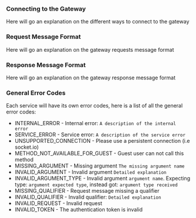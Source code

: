 ### Connecting to the Gateway
Here will go an explanation on the different ways to connect to the gateway

### Request Message Format
Here will go an explanation on the gateway requests message format

### Response Message Format
Here will go an explanation on the gateway response message format 

### General Error Codes
Each service will have its own error codes, here is a list of all the general error codes:

* INTERNAL_ERROR - Internal error: `A description of the internal error`
* SERVICE_ERROR - Service error: `A description of the service error`
* UNSUPPORTED_CONNECTION - Please use a persistent connection (i.e socket.io) 
* METHOD_NOT_AVAILABLE_FOR_GUEST - Guest user can not call this method
* MISSING_ARGUMENT - Missing argument `The missing argument name`
* INVALID_ARGUMENT - Invalid argument `Detailed explanation`
* INVALID_ARGUMENT_TYPE - Invalid argument `argument name`. Expecting type: `argument expected type`, instead got: `argument type received`
* MISSING_QUALIFIER - Request message missing a qualifier
* INVALID_QUALIFIER - Invalid qualifier: `Detailed explanation`
* INVALID_REQUEST - Invalid request
* INVALID_TOKEN - The authentication token is invalid
